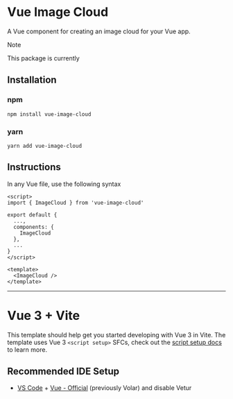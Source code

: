 # Vue Image Cloud

A Vue component for creating an image cloud for your Vue app.

> [!NOTE] 
> This package is currently 

## Installation

### npm
```Shell
npm install vue-image-cloud
```

### yarn 
```Shell
yarn add vue-image-cloud
```

## Instructions

In any Vue file, use the following syntax

```JS
<script>
import { ImageCloud } from 'vue-image-cloud'

export default {
  ...,
  components: {
    ImageCloud
  },
  ...
}
</script>

<template>
  <ImageCloud />
</template>
```

<hr>

# Vue 3 + Vite

This template should help get you started developing with Vue 3 in Vite. The template uses Vue 3 `<script setup>` SFCs, check out the [script setup docs](https://v3.vuejs.org/api/sfc-script-setup.html#sfc-script-setup) to learn more.

## Recommended IDE Setup

- [VS Code](https://code.visualstudio.com/) + [Vue - Official](https://marketplace.visualstudio.com/items?itemName=Vue.volar) (previously Volar) and disable Vetur
